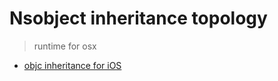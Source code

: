 # Nsobject inheritance topology

> runtime for osx

- [objc inheritance for iOS](//doing-data-science.github.io/objc_inheritance/tree.html)
